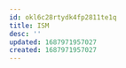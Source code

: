 ```yaml
---
id: okl6c28rtydk4fp2811te1q
title: ISM
desc: ''
updated: 1687971957027
created: 1687971957027
---
```


